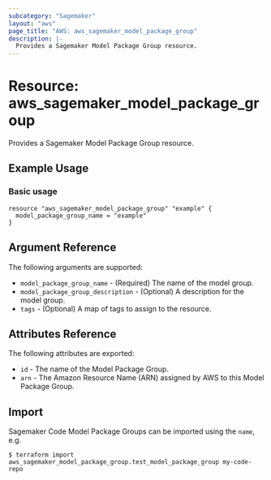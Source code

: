 ```yaml
---
subcategory: "Sagemaker"
layout: "aws"
page_title: "AWS: aws_sagemaker_model_package_group"
description: |-
  Provides a Sagemaker Model Package Group resource.
---
```


# Resource: aws_sagemaker_model_package_group

Provides a Sagemaker Model Package Group resource.

## Example Usage

### Basic usage

```hcl
resource "aws_sagemaker_model_package_group" "example" {
  model_package_group_name = "example"
}
```

## Argument Reference

The following arguments are supported:

* `model_package_group_name` - (Required) The name of the model group.
* `model_package_group_description` - (Optional) A description for the model group.
* `tags` - (Optional) A map of tags to assign to the resource.

## Attributes Reference

The following attributes are exported:

* `id` - The name of the Model Package Group.
* `arn` - The Amazon Resource Name (ARN) assigned by AWS to this Model Package Group.

## Import

Sagemaker Code Model Package Groups can be imported using the `name`, e.g.

```
$ terraform import aws_sagemaker_model_package_group.test_model_package_group my-code-repo
```
